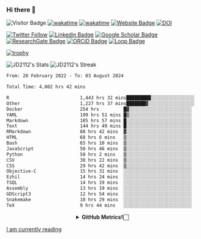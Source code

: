### Hi there 👋
![Visitor Badge](https://visitor-badge.laobi.icu/badge?page_id=JD2112.JD2112)
[![wakatime](https://github.com/JD2112/JD2112/actions/workflows/waka-readme.yml/badge.svg)](https://github.com/JD2112/JD2112/actions/workflows/waka-readme.yml)
[![wakatime](https://wakatime.com/badge/user/fe95275f-909a-4147-a45d-624981173898.svg)](https://wakatime.com/@fe95275f-909a-4147-a45d-624981173898)
[![Website Badge](https://img.shields.io/badge/website-informational?style=flat-square)](http://jyotirmoydas.netlify.app)
[![DOI](https://zenodo.org/badge/668165851.svg)](https://zenodo.org/doi/10.5281/zenodo.11104069)

[![Twitter Follow](https://img.shields.io/twitter/follow/jyotirmoy21?style=social)](https://twitter.com/jyotirmoy21)
[![Linkedin Badge](https://img.shields.io/badge/-jyotirmoy-blue?style=plastic&logo=Linkedin&logoColor=white&link=https://www.linkedin.com/in/dasjyotirmoy/)](https://www.linkedin.com/in/dasjyotirmoy/)
[![Google Scholar Badge](https://img.shields.io/badge/-jyotirmoy-blue?style=plastic&logo=GoogleScholar&logoColor=white&link=https://scholar.google.se/citations?user=IMBYOv8AAAAJ&hl=en)](https://scholar.google.se/citations?user=IMBYOv8AAAAJ&hl=en)
[![ResearchGate Badge](https://img.shields.io/badge/-jyotirmoy-cyan?style=plastic&logo=ResearchGate&logoColor=white&link=https://www.researchgate.net/profile/Jyotirmoy-Das-3)](https://www.researchgate.net/profile/Jyotirmoy-Das-3)
[![ORCiD Badge](https://img.shields.io/badge/-jyotirmoy-green?style=plastic&logo=orcid&logoColor=white&link=https://orcid.org/0000-0002-5649-4658)](https://orcid.org/0000-0002-5649-4658)
[![Loop Badge](https://img.shields.io/badge/-jyotirmoy-orange?style=plastic&logo=Loop&logoColor=white&link=https://loop.frontiersin.org/people/1519976/overview)](https://loop.frontiersin.org/people/1519976/overview)

[![trophy](https://github-profile-trophy.vercel.app/?username=JD2112)](https://github.com/ryo-ma/github-profile-trophy)

<!--
**JD2112/JD2112** is a ✨ _special_ ✨ repository because its `README.md` (this file) appears on your GitHub profile.

Here are some ideas to get you started:

- 🔭 I’m currently working on ...
- 🌱 I’m currently learning ...
- 👯 I’m looking to collaborate on ...
- 🤔 I’m looking for help with ...
- 💬 Ask me about ...
- 📫 How to reach me: ...
- 😄 Pronouns: ...
- ⚡ Fun fact: ...
![JD2112's Top Languages](https://github-readme-stats.vercel.app/api/top-langs/?username=JD2112&theme=vue-dark&show_icons=true&hide_border=true&layout=compact)
-->
![JD2112's Stats](https://github-readme-stats.vercel.app/api?username=JD2112&theme=vue-dark&show_icons=true&hide_border=true&count_private=true)
![JD2112's Streak](https://github-readme-streak-stats.herokuapp.com/?user=JD2112&theme=vue-dark&hide_border=true)





<!--START_SECTION:waka-->

```txt
From: 28 February 2022 - To: 03 August 2024

Total Time: 4,002 hrs 42 mins

R                          1,443 hrs 32 mins█████████░░░░░░░░░░░░░░░░   36.06 %
Other                      1,227 hrs 37 mins███████▓░░░░░░░░░░░░░░░░░   30.67 %
Docker                     254 hrs         █▓░░░░░░░░░░░░░░░░░░░░░░░   06.35 %
YAML                       199 hrs 51 mins █▒░░░░░░░░░░░░░░░░░░░░░░░   04.99 %
Markdown                   185 hrs 57 mins █░░░░░░░░░░░░░░░░░░░░░░░░   04.65 %
Text                       144 hrs 49 mins █░░░░░░░░░░░░░░░░░░░░░░░░   03.62 %
RMarkdown                  88 hrs 42 mins  ▓░░░░░░░░░░░░░░░░░░░░░░░░   02.22 %
HTML                       68 hrs 6 mins   ▒░░░░░░░░░░░░░░░░░░░░░░░░   01.70 %
Bash                       65 hrs 10 mins  ▒░░░░░░░░░░░░░░░░░░░░░░░░   01.63 %
JavaScript                 50 hrs 46 mins  ▒░░░░░░░░░░░░░░░░░░░░░░░░   01.27 %
Python                     50 hrs 2 mins   ▒░░░░░░░░░░░░░░░░░░░░░░░░   01.25 %
CSV                        30 hrs 22 mins  ▒░░░░░░░░░░░░░░░░░░░░░░░░   00.76 %
CSS                        29 hrs 42 mins  ▒░░░░░░░░░░░░░░░░░░░░░░░░   00.74 %
Objective-C                15 hrs 31 mins  ░░░░░░░░░░░░░░░░░░░░░░░░░   00.39 %
Ezhil                      14 hrs 24 mins  ░░░░░░░░░░░░░░░░░░░░░░░░░   00.36 %
TSQL                       14 hrs 19 mins  ░░░░░░░░░░░░░░░░░░░░░░░░░   00.36 %
Assembly                   13 hrs 19 mins  ░░░░░░░░░░░░░░░░░░░░░░░░░   00.33 %
GDScript3                  12 hrs 54 mins  ░░░░░░░░░░░░░░░░░░░░░░░░░   00.32 %
Snakemake                  10 hrs 29 mins  ░░░░░░░░░░░░░░░░░░░░░░░░░   00.26 %
TeX                        9 hrs 44 mins   ░░░░░░░░░░░░░░░░░░░░░░░░░   00.24 %
```

<!--END_SECTION:waka-->

<div align="center">
    <details>
        <summary><b>GitHub Metrics👇🏻</b></summary>
    <br>
        
[Get Details](https://metrics.lecoq.io/insights/JD2112)
    </details>
</div>

<a target="_blank" href="https://www.goodreads.com/user/show/21242415-jyotirmoy-das">I am currently reading</a>


